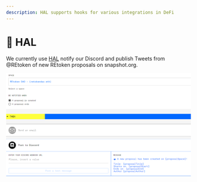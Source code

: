 ```yaml
---
description: HAL supports hooks for various integrations in DeFi
---
```


# 🤖 HAL

We currently use [HAL](https://www.hal.xyz) notify our Discord and publish Tweets from @REtoken of new REtoken proposals on snapshot.org.

![](../../.gitbook/assets/image.png)
